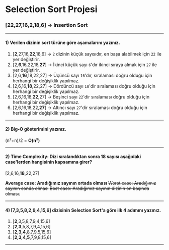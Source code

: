 # Selection Sort Projesi
### [22,27,16,2,18,6] -> Insertion Sort

***

#### 1) Verilen dizinin sort türüne göre aşamalarını yazınız.

1. [**2**,27,16,**22**,18,6] -> `2` dizinin küçük sayısıdır, en başa alabilmek için `22` ile yer değiştirir.
2. [2,**6**,16,22,18,**27**] -> İkinci küçük sayı `6`'dır ikinci sıraya almak için `27` ile yer değiştirir.
3. [2,6,**16**,18,22,27] -> Üçüncü sayı `16`'dır, sıralaması doğru olduğu için herhangi bir değişiklik yapılmaz. 
4.  [2,6,16,**18**,22,27] -> Dördüncü sayı `18`'dir sıralaması doğru olduğu için herhangi bir değişiklik yapılmaz. 
5.  [2,6,16,18,**22**,27] -> Beşinci sayı `22`'dir sıralaması doğru olduğu için herhangi bir değişiklik yapılmaz. 
6. [2,6,16,18,22,**27**] -> Altıncı sayı `27`'dir sıralaması doğru olduğu için herhangi bir değişiklik yapılmaz. 

*** 

#### 2) Big-O gösterimini yazınız.

(n²+n)/2 =  **O(n²)**

*** 

#### 2) Time Complexity: Dizi sıralandıktan sonra 18 sayısı aşağıdaki case'lerden hangisinin kapsamına girer? 

[2,6,16,**18**,22,27] 

**Average case: Aradığımız sayının ortada olması**
~~Worst case: Aradığımız sayının sonda olması~~
~~Best case: Aradığımız sayının dizinin en başında olması.~~

***

#### 4) [7,3,5,8,2,9,4,15,6] dizisinin Selection Sort'a göre ilk 4 adımını yazınız.
1. [**2**,3,5,8,7,9,4,15,6]
2. [**2,3**,5,8,7,9,4,15,6]
3. [**2,3,4**,8,7,9,5,15,6]
4. [**2,3,4,5**,7,9,8,15,6]

***